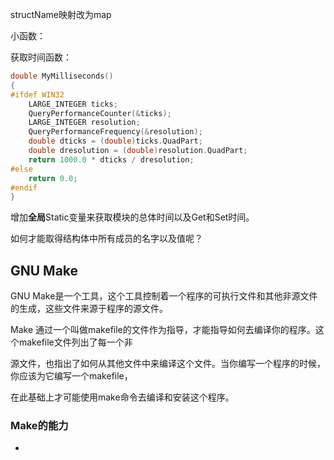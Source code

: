 structName映射改为map


小函数：

获取时间函数：
``` C++
double MyMilliseconds()
{
#ifdef WIN32
    LARGE_INTEGER ticks;
    QueryPerformanceCounter(&ticks);
    LARGE_INTEGER resolution;
    QueryPerformanceFrequency(&resolution);
    double dticks = (double)ticks.QuadPart;
    double dresolution = (double)resolution.QuadPart;
    return 1000.0 * dticks / dresolution;
#else
    return 0.0;
#endif
}
```

增加**全局**Static变量来获取模块的总体时间以及Get和Set时间。

如何才能取得结构体中所有成员的名字以及值呢？

## GNU Make

GNU Make是一个工具，这个工具控制着一个程序的可执行文件和其他非源文件的生成，这些文件来源于程序的源文件。

Make 通过一个叫做makefile的文件作为指导，才能指导如何去编译你的程序。这个makefile文件列出了每一个非

源文件，也指出了如何从其他文件中来编译这个文件。当你编写一个程序的时候，你应该为它编写一个makefile，

在此基础上才可能使用make命令去编译和安装这个程序。

### Make的能力

- 


















